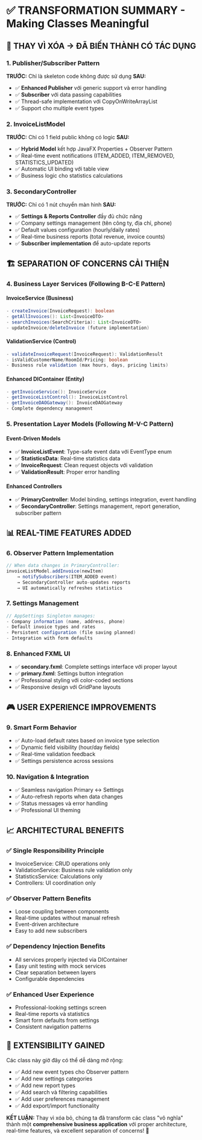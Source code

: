 # ✅ TRANSFORMATION SUMMARY - Making Classes Meaningful

## 🎯 **THAY VÌ XÓA → ĐÃ BIẾN THÀNH CÓ TÁC DỤNG**

### 1. **Publisher/Subscriber Pattern** 
**TRƯỚC:** Chỉ là skeleton code không được sử dụng
**SAU:** 
- ✅ **Enhanced Publisher<T>** với generic support và error handling
- ✅ **Subscriber<T>** với data passing capabilities  
- ✅ Thread-safe implementation với CopyOnWriteArrayList
- ✅ Support cho multiple event types

### 2. **InvoiceListModel**
**TRƯỚC:** Chỉ có 1 field public không có logic
**SAU:**
- ✅ **Hybrid Model** kết hợp JavaFX Properties + Observer Pattern
- ✅ Real-time event notifications (ITEM_ADDED, ITEM_REMOVED, STATISTICS_UPDATED)
- ✅ Automatic UI binding với table view
- ✅ Business logic cho statistics calculations

### 3. **SecondaryController** 
**TRƯỚC:** Chỉ có 1 nút chuyển màn hình
**SAU:**
- ✅ **Settings & Reports Controller** đầy đủ chức năng
- ✅ Company settings management (tên công ty, địa chỉ, phone)
- ✅ Default values configuration (hourly/daily rates)
- ✅ Real-time business reports (total revenue, invoice counts)
- ✅ **Subscriber implementation** để auto-update reports

## 🏗️ **SEPARATION OF CONCERNS CẢI THIỆN**

### 4. **Business Layer Services** (Following B-C-E Pattern)

#### **InvoiceService** (Business)
```java
- createInvoice(InvoiceRequest): boolean
- getAllInvoices(): List<InvoiceDTO>  
- searchInvoices(SearchCriteria): List<InvoiceDTO>
- updateInvoice/deleteInvoice (future implementation)
```

#### **ValidationService** (Control)
```java
- validateInvoiceRequest(InvoiceRequest): ValidationResult
- isValidCustomerName/RoomId/Pricing: boolean
- Business rule validation (max hours, days, pricing limits)
```

#### **Enhanced DIContainer** (Entity)
```java
- getInvoiceService(): InvoiceService
- getInvoiceListControl(): InvoiceListControl  
- getInvoiceDAOGateway(): InvoiceDAOGateway
- Complete dependency management
```

### 5. **Presentation Layer Models** (Following M-V-C Pattern)

#### **Event-Driven Models**
- ✅ **InvoiceListEvent**: Type-safe event data với EventType enum
- ✅ **StatisticsData**: Real-time statistics data
- ✅ **InvoiceRequest**: Clean request objects với validation
- ✅ **ValidationResult**: Proper error handling

#### **Enhanced Controllers**
- ✅ **PrimaryController**: Model binding, settings integration, event handling
- ✅ **SecondaryController**: Settings management, report generation, subscriber pattern

## 📊 **REAL-TIME FEATURES ADDED**

### 6. **Observer Pattern Implementation**
```java
// When data changes in PrimaryController:
invoiceListModel.addInvoice(newItem) 
    → notifySubscribers(ITEM_ADDED event)
    → SecondaryController auto-updates reports
    → UI automatically refreshes statistics
```

### 7. **Settings Management**
```java
// AppSettings Singleton manages:
- Company information (name, address, phone)
- Default invoice types and rates  
- Persistent configuration (file saving planned)
- Integration with form defaults
```

### 8. **Enhanced FXML UI**
- ✅ **secondary.fxml**: Complete settings interface với proper layout
- ✅ **primary.fxml**: Settings button integration
- ✅ Professional styling với color-coded sections
- ✅ Responsive design với GridPane layouts

## 🎮 **USER EXPERIENCE IMPROVEMENTS**

### 9. **Smart Form Behavior**
- ✅ Auto-load default rates based on invoice type selection
- ✅ Dynamic field visibility (hour/day fields)
- ✅ Real-time validation feedback
- ✅ Settings persistence across sessions

### 10. **Navigation & Integration**
- ✅ Seamless navigation Primary ↔ Settings
- ✅ Auto-refresh reports when data changes
- ✅ Status messages và error handling
- ✅ Professional UI theming

## 📈 **ARCHITECTURAL BENEFITS**

### ✅ **Single Responsibility Principle**
- InvoiceService: CRUD operations only
- ValidationService: Business rule validation only  
- StatisticsService: Calculations only
- Controllers: UI coordination only

### ✅ **Observer Pattern Benefits**
- Loose coupling between components
- Real-time updates without manual refresh
- Event-driven architecture
- Easy to add new subscribers

### ✅ **Dependency Injection Benefits**  
- All services properly injected via DIContainer
- Easy unit testing with mock services
- Clear separation between layers
- Configurable dependencies

### ✅ **Enhanced User Experience**
- Professional-looking settings screen
- Real-time reports và statistics
- Smart form defaults from settings
- Consistent navigation patterns

## 🚀 **EXTENSIBILITY GAINED**

Các class này giờ đây có thể dễ dàng mở rộng:
- ✅ Add new event types cho Observer pattern
- ✅ Add new settings categories
- ✅ Add new report types  
- ✅ Add search và filtering capabilities
- ✅ Add user preferences management
- ✅ Add export/import functionality

**KẾT LUẬN:** Thay vì xóa bỏ, chúng ta đã transform các class "vô nghĩa" thành một **comprehensive business application** với proper architecture, real-time features, và excellent separation of concerns! 🎉
